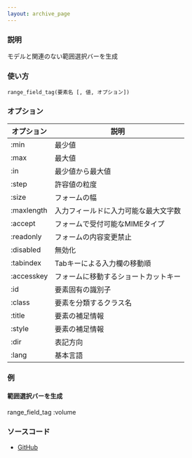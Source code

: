 ```yaml
---
layout: archive_page
---
```

### 説明
モデルと関連のない範囲選択バーを生成

### 使い方
    range_field_tag(要素名 [, 値, オプション])

### オプション

オプション   | 説明
---------- | ------------------
:min       | 最少値
:max       | 最大値
:in        | 最少値から最大値
:step      | 許容値の粒度
:size      | フォームの幅
:maxlength | 入力フィールドに入力可能な最大文字数
:accept    | フォームで受付可能なMIMEタイプ
:readonly  | フォームの内容変更禁止
:disabled  | 無効化
:tabindex  | Tabキーによる入力欄の移動順
:accesskey | フォームに移動するショートカットキー
:id        | 要素固有の識別子
:class     | 要素を分類するクラス名
:title     | 要素の補足情報
:style     | 要素の補足情報
:dir       | 表記方向
:lang      | 基本言語

### 例
#### 範囲選択バーを生成
range_field_tag :volume

### ソースコード
* [GitHub](https://github.com/rails/rails/blob/f33d52c95217212cbacc8d5e44b5a8e3cdc6f5b3/actionview/lib/action_view/helpers/form_tag_helper.rb#L626)